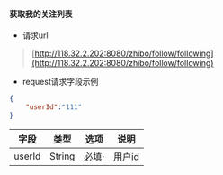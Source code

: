 #### 获取我的关注列表

* 请求url

> [http://118.32.2.202:8080/zhibo/follow/following](http://118.32.2.202:8080/zhibo/follow/following)

* request请求字段示例

```Json
{
    "userId":"111"
}
```

| 字段 | 类型 | 选项 | 说明 |
| :---: | :---: | :---: | :---: |
| userId | String | 必填· | 用户id |



